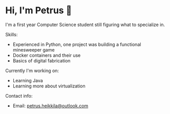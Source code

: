 # Hi, I'm Petrus 👋

I'm a first year Computer Science student still figuring what to specialize in.

Skills:
- Experienced in Python, one project was building a functional minesweeper game
- Docker containers and their use
- Basics of digital fabrication

Currently I'm working on:
- Learning Java
- Learning more about virtualization

Contact info:
- Email: petrus.heikkila@outlook.com
<!--
**Putk1/Putk1** is a ✨ _special_ ✨ repository because its `README.md` (this file) appears on your GitHub profile.

Here are some ideas to get you started:

- 🔭 I’m currently working on ...
- 🌱 I’m currently learning ...
- 👯 I’m looking to collaborate on ...
- 🤔 I’m looking for help with ...
- 💬 Ask me about ...
- 📫 How to reach me: ...
- 😄 Pronouns: ...
- ⚡ Fun fact: ...
-->

